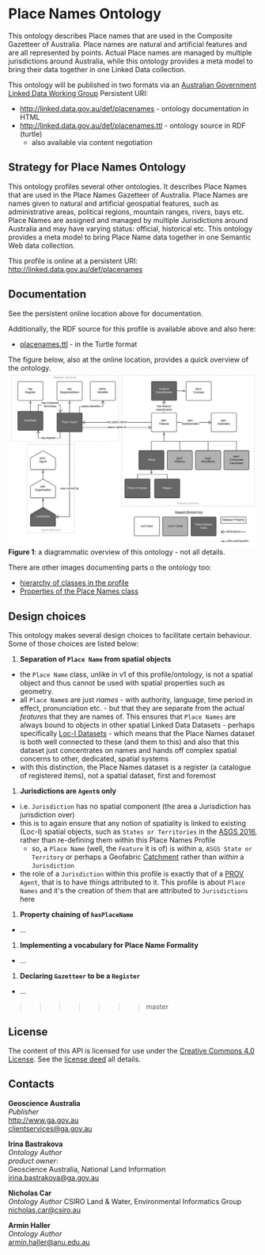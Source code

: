 # Place Names Ontology
This ontology describes Place names that are used in the Composite Gazetteer of Australia. Place names are natural and artificial features and are all represented by points. Actual Place names are managed by multiple jurisdictions around Australia, while this ontology provides a meta model to bring their data together in one Linked Data collection.

This ontology will be published in two formats via an [Australian Government Linked Data Working Group](http://www.linked.data.gov.au) Persistent URI:
  * <http://linked.data.gov.au/def/placenames> - ontology documentation in HTML
  * <http://linked.data.gov.au/def/placenames.ttl> - ontology source in RDF (turtle)
    * also available via content negotiation

## Strategy for Place Names Ontology
This ontology profiles several other ontologies. It describes Place Names that are used in the Place Names Gazetteer of Australia. Place Names are names given to natural and artificial geospatial features, such as administrative areas, political regions, mountain ranges, rivers, bays etc. Place Names are assigned and managed by multiple Jurisdictions around Australia and may have varying status: official, historical etc. This ontology provides a meta model to bring Place Name data together in one Semantic Web data collection.

This profile is online at a persistent URI: <http://linked.data.gov.au/def/placenames>  


## Documentation
See the persistent online location above for documentation.

Additionally, the RDF source for this profile is available above and also here:
* [placenames.ttl](placenames.ttl) - in the Turtle format

The figure below, also at the online location, provides a quick overview of the ontology.
![](placenames.svg)  
**Figure 1**: a diagrammatic overview of this ontology - not all details.

There are other images documenting parts o the ontology too:
* [hierarchy of classes in the profile](hierarchy.png)
* [Properties of the Place Names class](placename-properties.svg)


## Design choices
This ontology makes several design choices to facilitate certain behaviour. Some of those choices are listed below:

1. **Separation of `Place Name` from spatial objects**
  * the `Place Name` class, unlike in v1 of this profile/ontology, is not a spatial object and thus cannot be used with spatial properties such as geometry.
  * all `Place Name`s are just *names* - with authority, language, time period in effect, pronunciation etc. - but that they are separate from the actual *features* that they are names of. This ensures that `Place Names` are always bound to objects in other spatial Linked Data Datasets - perhaps specifically [Loc-I Datasets](http://linked.data.gov.au/def/loci#Dataset) - which means that the Place Names dataset is both well connected to these (and them to this) and also that this dataset just concentrates on names and hands off complex spatial concerns to other, dedicated, spatial systems
  * with this distinction, the Place Names dataset is a register (a catalogue of registered items), not a spatial dataset, first and foremost
1. **Jurisdictions are `Agent`s only**
  * i.e. `Jurisdiction` has no spatial component (the area a Jurisdiction has jurisdiction over)
  * this is to again ensure that any notion of spatiality is linked to existing (Loc-I) spatial objects, such as `States or Territories` in the [ASGS 2016](https://asgsld.net/2016/stateorterritory/), rather than re-defining them within this Place Names Profile
    * so, a `Place Name` (well, the `Feature` it is of) is *within* a, `ASGS State or Territory` or perhaps a Geofabric [Catchment](geofabricld.net/catchment/) rather than *within* a `Jurisdiction`
  * the role of a `Jurisdiction` within this profile is exactly that of a [PROV](https://www.w3.org/TR/prov-o/) `Agent`, that is to have things attributed to it. This profile is about `Place Names` and it's the creation of them that are attributed to `Jurisdictions` here
1. **Property chaining of `hasPlaceName`**
  * ...
1. **Implementing a vocabulary for Place Name Formality**
  * ...
1. **Declaring `Gazetteer` to be a `Register`**
  * ...

>>>>>>> master

## License
The content of this API is licensed for use under the [Creative Commons 4.0 License](https://creativecommons.org/licenses/by/4.0/). See the [license deed](LICENSE) all details.


## Contacts
**Geoscience Australia**  
*Publisher*  
<http://www.ga.gov.au>  
<clientservices@ga.gov.au>  

**Irina Bastrakova**  
*Ontology Author*  
*product owner*:  
Geoscience Australia, National Land Information  
<irina.bastrakova@ga.gov.au>  

**Nicholas Car**  
*Ontology Author*
CSIRO Land & Water, Environmental Informatics Group  
<nicholas.car@csiro.au>  

**Armin Haller**  
*Ontology Author*  
<armin.haller@anu.edu.au>  

